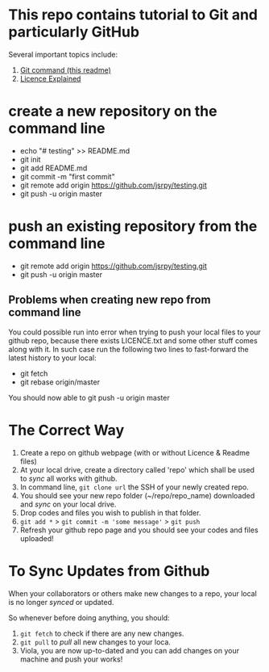 # This repo contains tutorial to Git and particularly GitHub

Several important topics include:
1. [Git command (this readme)](readme.md)
2. [Licence Explained](licence_explanied.md)

# create a new repository on the command line
* echo "# testing" >> README.md
* git init
* git add README.md
* git commit -m "first commit"
* git remote add origin https://github.com/jsrpy/testing.git
* git push -u origin master

# push an existing repository from the command line
* git remote add origin https://github.com/jsrpy/testing.git
* git push -u origin master

## Problems when creating new repo from command line
You could possible run into error when trying to push your local files to your github repo, because there exists LICENCE.txt and some other stuff comes along with it.
In such case run the following two lines to fast-forward the latest history to your local:

* git fetch
* git rebase origin/master

You should now able to git push -u origin master

# The Correct Way

1. Create a repo on github webpage (with or without Licence & Readme files)
2. At your local drive, create a directory called 'repo' which shall be used to *sync* all works with github.
3. In command line, `git clone url` the SSH of your newly created repo.
4. You should see your new repo folder (~/repo/repo_name) downloaded and *sync* on your local drive.
5. Drop codes and files you wish to publish in that folder.
6. `git add *` > `git commit -m 'some message'` > `git push`
7. Refresh your github repo page and you should see your codes and files uploaded!

# To Sync Updates from Github

When your collaborators or others make new changes to a repo, your local is no longer *synced* or updated.

So whenever before doing anything, you should:

1. `git fetch` to check if there are any new changes.
2. `git pull` to *pull* all new changes to your loca.
3. Viola, you are now up-to-dated and you can add changes on your machine and push your works!

